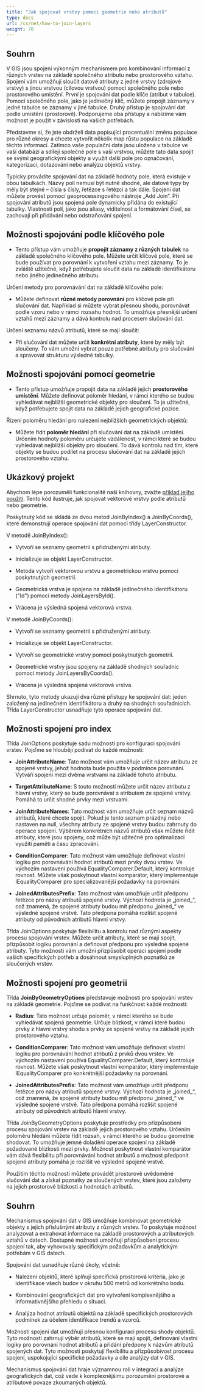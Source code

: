 ```yaml
---
title: "Jak spojovat vrstvy pomocí geometrie nebo atributů"
type: docs
url: /cs/net/how-to-join-layers
weight: 70
---
```


## Souhrn

V GIS jsou spojení výkonným mechanismem pro kombinování informací z různých vrstev na základě společného atributu nebo prostorového vztahu. Spojení vám umožňují sloučit datové atributy z jedné vrstvy (zdrojové vrstvy) s jinou vrstvou (cílovou vrstvou) pomocí společného pole nebo prostorového umístění. První je spojování dat podle klíče (atribut v tabulce). Pomocí společného pole, jako je jedinečný klíč, můžete propojit záznamy v jedné tabulce se záznamy v jiné tabulce. Druhý přístup je spojování dat podle umístění (prostorově). Podporujeme oba přístupy a nabízíme vám možnost je použít v závislosti na vašich potřebách.

Představme si, že jste obdrželi data popisující procentuální změnu populace pro různé okresy a chcete vytvořit několik map růstu populace na základě těchto informací. Zatímco vaše populační data jsou uložena v tabulce ve vaší databázi a sdílejí společné pole s vaší vrstvou, můžete tato data spojit se svými geografickými objekty a využít další pole pro označování, kategorizaci, dotazování nebo analýzu objektů vrstvy.

Typicky provádíte spojování dat na základě hodnoty pole, která existuje v obou tabulkách. Názvy polí nemusí být nutně shodné, ale datové typy by měly být stejné – čísla s čísly, řetězce s řetězci a tak dále. Spojení dat můžete provést pomocí geoprocessingového nástroje „Add Join“. Při spojování atributů jsou spojená pole dynamicky přidána do existující tabulky. Vlastnosti polí, jako jsou aliasy, viditelnost a formátování čísel, se zachovají při přidávání nebo odstraňování spojení.

## Možnosti spojování podle klíčového pole

- Tento přístup vám umožňuje **propojit záznamy z různých tabulek** na základě společného klíčového pole. Můžete určit klíčové pole, které se bude používat pro porovnání k vytvoření vztahu mezi záznamy. To je zvláště užitečné, když potřebujete sloučit data na základě identifikátoru nebo jiného jedinečného atributu.

Určení metody pro porovnávání dat na základě klíčového pole:

- Můžete definovat **různé metody porovnání** pro klíčové pole při slučování dat. Například si můžete vybrat přesnou shodu, porovnávat podle vzoru nebo v rámci rozsahu hodnot. To umožňuje přesnější určení vztahů mezi záznamy a dává kontrolu nad procesem slučování dat.

Určení seznamu názvů atributů, které se mají sloučit:

- Při slučování dat můžete určit **konkrétní atributy**, které by měly být sloučeny. To vám umožní vybrat pouze potřebné atributy pro slučování a spravovat strukturu výsledné tabulky.

## Možnosti spojování pomocí geometrie

- Tento přístup umožňuje propojit data na základě jejich **prostorového umístění**. Můžete definovat poloměr hledání, v rámci kterého se budou vyhledávat nejbližší geometrické objekty pro sloučení. To je užitečné, když potřebujete spojit data na základě jejich geografické pozice.

Řízení poloměru hledání pro nalezení nejbližších geometrických objektů:

- Můžete řídit **poloměr hledání** při slučování dat na základě umístění. Určením hodnoty poloměru určujete vzdálenost, v rámci které se budou vyhledávat nejbližší objekty pro sloučení. To dává kontrolu nad tím, které objekty se budou podílet na procesu slučování dat na základě jejich prostorového vztahu.

## Ukázkový projekt

Abychom lépe porozuměli funkcionalitě naší knihovny, zvažte [příklad jejího použití](https://github.com/aspose-gis/Aspose.GIS-for-.NET/tree/master/Apps/Geo.Layers.Join). Tento kód ilustruje, jak spojovat vektorové vrstvy podle atributů nebo geometrie.

Poskytnutý kód se skládá ze dvou metod JoinByIndex() a JoinByCoords(), které demonstrují operace spojování dat pomocí třídy LayerConstructor.

V metodě JoinByIndex():

- Vytvoří se seznamy geometrií s přidruženými atributy.

- Inicializuje se objekt LayerConstructor.

- Metoda vytvoří vektorovou vrstvu a geometrickou vrstvu pomocí poskytnutých geometrií.

- Geometrická vrstva je spojena na základě jedinečného identifikátoru ("Id") pomocí metody JoinLayersById().

- Vrácena je výsledná spojená vektorová vrstva.

V metodě JoinByCoords():

- Vytvoří se seznamy geometrií s přidruženými atributy.

- Inicializuje se objekt LayerConstructor.

- Vytvoří se geometrické vrstvy pomocí poskytnutých geometrií.

- Geometrické vrstvy jsou spojeny na základě shodných souřadnic pomocí metody JoinLayersByCoords().

- Vrácena je výsledná spojená vektorová vrstva.

Shrnuto, tyto metody ukazují dva různé přístupy ke spojování dat: jeden založený na jedinečném identifikátoru a druhý na shodných souřadnicích. Třída LayerConstructor usnadňuje tyto operace spojování dat.

## Možnosti spojení pro index

Třída JoinOptions poskytuje sadu možností pro konfiguraci spojování vrstev. Pojďme se hlouběji podívat do každé možnosti:

- **JoinAttributeName**: Tato možnost vám umožňuje určit název atributu ze spojené vrstvy, jehož hodnota bude použita v podmínce porovnání. Vytváří spojení mezi dvěma vrstvami na základě tohoto atributu.

- **TargetAttributeName**: S touto možností můžete určit název atributu z hlavní vrstvy, který se bude porovnávat s atributem ze spojené vrstvy. Pomáhá to určit shodné prvky mezi vrstvami.

- **JoinAttributeNames**: Tato možnost vám umožňuje určit seznam názvů atributů, které chcete spojit. Pokud je tento seznam prázdný nebo nastaven na null, všechny atributy ze spojené vrstvy budou zahrnuty do operace spojení. Výběrem konkrétních názvů atributů však můžete řídit atributy, které jsou spojeny, což může být užitečné pro optimalizaci využití paměti a času zpracování.

- **ConditionComparer**: Tato možnost vám umožňuje definovat vlastní logiku pro porovnávání hodnot atributů mezi prvky dvou vrstev. Ve výchozím nastavení používá EqualityComparer.Default, který kontroluje rovnost. Můžete však poskytnout vlastní komparátor, který implementuje IEqualityComparer pro specializovanější požadavky na porovnání.

- **JoinedAttributesPrefix**: Tato možnost vám umožňuje určit předponu řetězce pro názvy atributů spojené vrstvy. Výchozí hodnota je „joined_“, což znamená, že spojené atributy budou mít předponu „joined_“ ve výsledné spojené vrstvě. Tato předpona pomáhá rozlišit spojené atributy od původních atributů hlavní vrstvy.

Třída JoinOptions poskytuje flexibilitu a kontrolu nad různými aspekty procesu spojování vrstev. Můžete určit atributy, které se mají spojit, přizpůsobit logiku porovnání a definovat předponu pro výsledné spojené atributy. Tyto možnosti vám umožní přizpůsobit operaci spojení podle vašich specifických potřeb a dosáhnout smysluplných poznatků ze sloučených vrstev.

## Možnosti spojení pro geometrii

Třída **JoinByGeometryOptions** představuje možnosti pro spojování vrstev na základě geometrie. Pojďme se podívat na funkčnost každé možnosti:

- **Radius**: Tato možnost určuje poloměr, v rámci kterého se bude vyhledávat spojená geometrie. Určuje blízkost, v rámci které budou prvky z hlavní vrstvy shodu s prvky ze spojené vrstvy na základě jejich prostorového vztahu.

- **ConditionComparer**: Tato možnost vám umožňuje definovat vlastní logiku pro porovnávání hodnot atributů z prvků dvou vrstev. Ve výchozím nastavení používá EqualityComparer.Default, který kontroluje rovnost. Můžete však poskytnout vlastní komparátor, který implementuje IEqualityComparer pro konkrétnější požadavky na porovnání.

- **JoinedAttributesPrefix**: Tato možnost vám umožňuje určit předponu řetězce pro názvy atributů spojené vrstvy. Výchozí hodnota je „joined_“, což znamená, že spojené atributy budou mít předponu „joined_“ ve výsledné spojené vrstvě. Tato předpona pomáhá rozlišit spojené atributy od původních atributů hlavní vrstvy.

Třída JoinByGeometryOptions poskytuje prostředky pro přizpůsobení procesu spojování vrstev na základě jejich prostorového vztahu. Určením poloměru hledání můžete řídit rozsah, v rámci kterého se budou geometrie shodovat. To umožňuje jemné doladění operace spojení na základě požadované blízkosti mezi prvky. Možnost poskytnout vlastní komparátor vám dává flexibilitu při porovnávání hodnot atributů a možnost předponit spojené atributy pomáhá je rozlišit ve výsledné spojené vrstvě.

Použitím těchto možností můžete provádět prostorově uvědoměné slučování dat a získat poznatky ze sloučených vrstev, které jsou založeny na jejich prostorové blízkosti a hodnotách atributů.

## Souhrn

Mechanismus spojování dat v GIS umožňuje kombinovat geometrické objekty s jejich příslušnými atributy z různých vrstev. To poskytuje možnost analyzovat a extrahovat informace na základě prostorových a atributových vztahů v datech. Dostupné možnosti umožňují přizpůsobení procesu spojení tak, aby vyhovovaly specifickým požadavkům a analytickým potřebám v GIS datech.

Spojování dat usnadňuje různé úkoly, včetně:

- Nalezení objektů, které splňují specifická prostorová kritéria, jako je identifikace všech budov v okruhu 500 metrů od konkrétního bodu.

- Kombinování geografických dat pro vytvoření komplexnějšího a informativnějšího přehledu o situaci.

- Analýza hodnot atributů objektů na základě specifických prostorových podmínek za účelem identifikace trendů a vzorců.

Možnosti spojení dat umožňují přesnou konfiguraci procesu shody objektů. Tyto možnosti zahrnují výběr atributů, které se mají spojit, definování vlastní logiky pro porovnání hodnot atributů a přidání předpony k názvům atributů spojených dat. Tyto možnosti poskytují flexibilitu a přizpůsobivost procesu spojení, uspokojující specifické požadavky a cíle analýzy dat v GIS.

Mechanismus spojování dat hraje významnou roli v integraci a analýze geografických dat, což vede k komplexnějšímu porozumění prostorové a atributové povaze zkoumaných objektů.